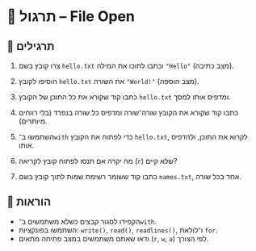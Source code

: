 # 📘 תרגול – File Open

## 🧪 תרגילים

1. צרו קובץ בשם `hello.txt` וכתבו לתוכו את המילה `"Hello"` (מצב כתיבה).

2. הוסיפו לקובץ `hello.txt` את השורה `"World!"` (מצב הוספה).

3. כתבו קוד שקורא את כל התוכן של הקובץ `hello.txt` ומדפיס אותו למסך.

4. כתבו קוד שקורא את הקובץ שורה־שורה ומדפיס כל שורה בנפרד (בלי רווחים מיותרים).

5. השתמשו ב־`with` כדי לפתוח את הקובץ `hello.txt`, לקרוא את התוכן, ולהדפיס אותו.

6. מה יקרה אם תנסו לפתוח קובץ לקריאה (`r`) שלא קיים?

7. כתבו קוד ששומר רשימת שמות לתוך קובץ בשם `names.txt`, אחד בכל שורה.

## 📌 הוראות

- הקפידו לסגור קבצים כשלא משתמשים ב־`with`.
- השתמשו בפונקציות: `write()`, `read()`, `readlines()`, ו־לולאת `for`.
- ודאו שאתם משתמשים במצב פתיחה מתאים (`r`, `w`, `a`) לפי הצורך.
